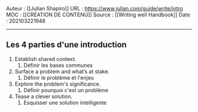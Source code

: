 Auteur : [[Julian Shapiro]]
URL : https://www.julian.com/guide/write/intro
MOC : [[CRÉATION DE CONTENU]]
Source : [[Writing well Handbook]]
Date : 202103221948
***

## Les 4 parties d'une introduction 
1.  Establish shared context.
	1.  Définir les bases communes
2.  Surface a problem and what’s at stake.
	1.  Définir le problème et l'enjeu
3.  Explore the problem's significance.
	1.  Définir pourquoi c'est un problème
4.  Tease a clever solution.
	1.  Esquisser une solution intelligente
